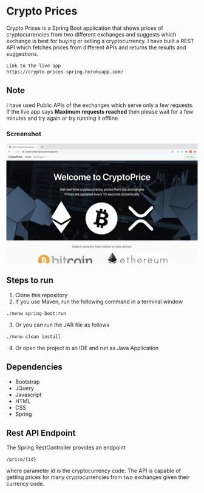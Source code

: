 # Crypto Prices 

Crypto Prices is a Spring Boot application that shows prices of cryptocurrencies from two different exchanges and suggests which exchange is best for buying or selling a cryptocurrency. I have built a REST API which fetches prices from different APIs and returns the results and suggestions.


```
Link to the live app
https://crypto-prices-spring.herokuapp.com/
```

## **Note**

I have used  Public APIs of the exchanges which serve only a few requests. If the live app says **Maximum requests reached** then please wait for a few minutes and try again or try running it offline




### Screenshot
![ScreenShot](https://github.com/sagarrapelli/crypto-prices/blob/master/screenshots/Screen%20Shot%202020-09-08%20at%2012.49.36%20PM.png)



## Steps to run
1. Clone this repository
2. If you use Maven, run the following command in a terminal window
```
./mvnw spring-boot:run
```
3. Or you can run the JAR file as follows
```
./mvnw clean install
```
4. Or open the project in an IDE and run as Java Application


## Dependencies
- Bootstrap
- JQuery
- Javascript
- HTML
- CSS
- Spring


## Rest API Endpoint

 The Spring RestController provides an endpoint
```
/price/{id}
```
 where parameter id is the cryptocurrency code. The API is capable of getting prices for many cryptocurrencies from two exchanges given their currency code.